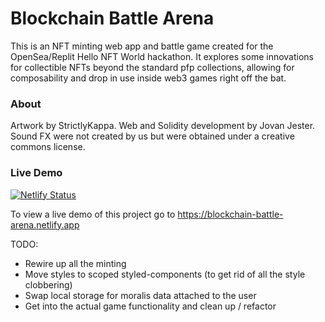 # Blockchain Battle Arena

This is an NFT minting web app and battle game created for the OpenSea/Replit Hello NFT World hackathon. It explores some innovations for collectible NFTs beyond the standard pfp collections, allowing for composability and drop in use inside web3 games right off the bat.

### About

Artwork by StrictlyKappa. Web and Solidity development by Jovan Jester. Sound FX were not created by us but were obtained under a creative commons license.

### Live Demo
[![Netlify Status](https://api.netlify.com/api/v1/badges/08939b09-838c-4192-8c72-2f5bc5a1704e/deploy-status)](https://app.netlify.com/sites/blockchain-battle-arena/deploys)

To view a live demo of this project go to https://blockchain-battle-arena.netlify.app


TODO:
- Rewire up all the minting
- Move styles to scoped styled-components (to get rid of all the style clobbering)
- Swap local storage for moralis data attached to the user
- Get into the actual game functionality and clean up / refactor
